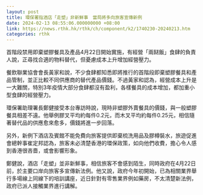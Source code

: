 ```yaml
---
layout: post
title: 環保署指酒店「走塑」非新鮮事　當局將多向旅客宣傳新例
date: 2024-02-13 08:55:06.000000000 +08:00
link: https://news.rthk.hk/rthk/ch/component/k2/1740230-20240213.htm
categories: rthk
---
```


首階段禁用即棄塑膠餐具及產品4月22日開始實施，有經營「兩餸飯」食肆的負責人說，正尋找合適的物料替代，但憂慮成本上升增加經營壓力。

餐飲聯業協會會長黃家和說，不少食肆都知悉即將推行的首階段即棄塑膠餐具和產品管制，並正比較不同供應商的替代產品價錢。不過黃家和認為，經營成本上升是一大難關，特別3年疫情大部分食肆都沒有盈利，各樣餐具的成本增加，都加重小型食肆的經營壓力。

環保署助理署長鄭健接受本台專訪時說，現時非塑膠外賣餐具的價錢，與一般塑膠餐具相差不遠。他舉例膠叉平均約每件0.2元，而木叉平均約每件0.25元，相信隨著替代品的供應愈來愈多，價錢將進一步回落。

另外，新例下酒店及賓館不能免費向旅客提供即棄梳洗用品及膠樽裝水，旅遊促進會總幹事崔定邦認為，旅客未必清楚香港的環保政策，如向他們收費，擔心令人感到香港很吝嗇，或會影響形象。

鄭健說，酒店「走塑」並非新鮮事，相信旅客不會感到陌生，同時政府在4月22日前，於主要口岸向旅客多宣傳新法例。他又說，政府今年初開始，已為相關業界舉行多場線上同線下的培訓講座，近日針對有零售業界例如藥房，不太清楚新法例，政府已派人接觸業界進行講解。

